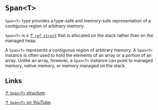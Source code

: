 # `Span<T>`

`Span<T>` type provides a type-safe and memory-safe representation of a contiguous region of arbitrary memory.

`Span<T>` is a [↑ `ref struct`](https://learn.microsoft.com/en-us/dotnet/csharp/language-reference/builtin-types/ref-struct) that is allocated on the stack rather than on the managed heap.

A `Span<T>` represents a contiguous region of arbitrary memory. A `Span<T>` instance is often used to hold the elements of an array or a portion of an array. Unlike an array, however, a `Span<T>` instance can point to managed memory, native memory, or memory managed on the stack.

## Links

[↑ `Span<T>` structure](https://learn.microsoft.com/en-us/dotnet/api/system.span-1).

[↑ `Span<T>` on YouTube](https://www.youtube.com/results?search_query=nick+chapsas+span).
